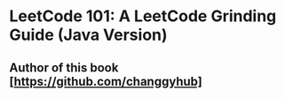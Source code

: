 # LeetCode 101: A LeetCode Grinding Guide (Java Version)
## Author of this book [https://github.com/changgyhub] 
